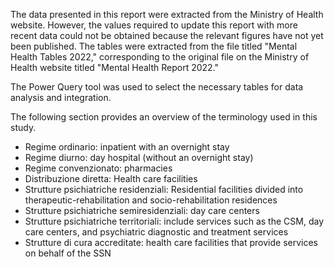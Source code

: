 The data presented in this report were extracted from the Ministry of Health website. However, the values required to update this report with more recent data could not be obtained because the relevant figures have not yet been published.
The tables were extracted from the file titled "Mental Health Tables 2022," corresponding to the original file on the Ministry of Health website titled "Mental Health Report 2022."

The Power Query tool was used to select the necessary tables for data analysis and integration.

The following section provides an overview of the terminology used in this study.

- Regime ordinario: inpatient with an overnight stay
- Regime diurno: day hospital (without an overnight stay)
- Regime convenzionato: pharmacies
- Distribuzione diretta: Health care facilities
- Strutture psichiatriche residenziali: Residential facilities divided into therapeutic-rehabilitation and socio-rehabilitation residences
- Strutture psichiatriche semiresidenziali: day care centers
- Strutture psichiatriche territoriali: include services such as the CSM, day care centers, and psychiatric diagnostic and treatment services
- Strutture di cura accreditate: health care facilities that provide services on behalf of the SSN
